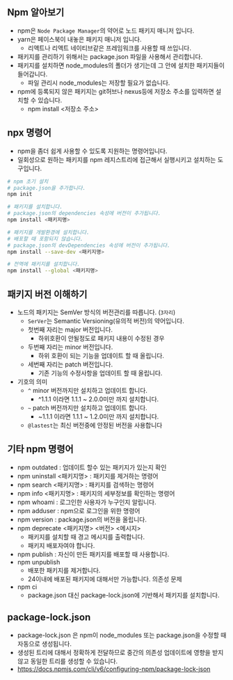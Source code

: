 ## Npm 알아보기
* npm은 `Node Package Manager`의 약어로 노드 패키지 매니저 입니다. 
* yarn은 페이스북이 내놓은 패키지 매니저 입니다. 
  * 리액트나 리액트 네이티브같은 프레임워크를 사용할 때 쓰입니다. 
* 패키지를 관리하기 위해서는 package.json 파일을 사용해서 관리합니다.
* 패키지를 설치하면 node_modules의 폴더가 생기는데 그 안에 설치한 패키지들이 들어갑니다. 
  * 파일 관리시 node_modules는 저장할 필요가 없습니다.
* npm에 등록되지 않은 패키지는 git허브나 nexus등에 저장소 주소를 입력하면 설치할 수 있습니다.
  * npm install <저장소 주소>
## npx 명령어
* npm을 좀더 쉽게 사용할 수 있도록 지원하는 명령어입니다. 
* 일회성으로 원하는 패키지를 npm 레지스트리에 접근해서 실행시키고 설치하는 도구입니다. 
```bash
# npm 초기 설치
# package.json을 추가합니다. 
npm init

# 패키지를 설치합니다. 
# package.json의 dependencies 속성에 버전이 추가됩니다.
npm install <패키지명>

# 패키지를 개발환경에 설치합니다.
# 배포할 때 포함되지 않습니다.
# package.json의 devDependencies 속성에 버전이 추가됩니다.
npm install --save-dev <패키지명>

# 전역에 패키지를 설치합니다. 
npm install --global <패키지명>
```

## 패키지 버전 이해하기
* 노드의 패키지는 SemVer 방식의 버전관리를 따릅니다. (`3자리`)
  * `SerVer`는 Semantic Versioning(유의적 버전)의 약어입니다. 
  * 첫번째 자리는 major 버전입니다. 
    * 하위호환이 안될정도로 패키지 내용이 수정된 경우 
  * 두번째 자리는 minor 버전입니다. 
    * 하위 호환이 되는 기능을 업데이트 할 때 올립니다. 
  * 세번째 자리는 patch 버전입니다. 
    * 기존 기능의 수정사항을 업데이트 할 때 올립니다. 
* 기호의 의미
  * `^` minor 버전까지만 설치하고 업데이트 합니다. 
    * ^1.1.1 이라면 1.1.1 ~ 2.0.0미만 까지 설치합니다. 
  * `~` patch 버전까지만 설치하고 업데이트 합니다.
    * ~1.1.1 이라면 1.1.1 ~ 1.2.0미만 까지 설치합니다. 
  * `@lastest`는 최신 버전중에 안정된 버전을 사용합니다 

## 기타 npm 명령어
* npm outdated : 업데이트 할수 있는 패키지가 있는지 확인
* npm uninstall <패키지명> : 패키지를 제거하는 명령어
* npm search <패키지명> : 패키지를 검색하는 명령어 
* npm info <패키지명> : 패키지의 세부정보를 확인하는 명령어
* npm whoami : 로그인한 사용자가 누구인지 알립니다.
* npm adduser : npm으로 로그인을 위한 명령어
* npm version : package.json의 버전을 올립니다. 
* npm deprecate <패키지명> <버전> <메시지> 
  * 패키지를 설치할 때 경고 메시지를 출력합니다.
  * 패키지 배포자여야 합니다. 
* npm publish : 자신이 만든 패키지를 배포할 때 사용합니다. 
* npm unpublish 
  * 배포한 패키지를 제거합니다. 
  * 24이내에 배포된 패키지에 대해서만 가능합니다. 의존성 문제
* npm ci
  * package.json 대신 package-lock.json에 기반해서 패키지를 설치합니다. 

## package-lock.json
* package-lock.json 은 npm이 node_modules 또는 package.json을 수정할 때 자동으로 생성됩니다.
* 생성된 트리에 대해서 정확하게 전달하므로 중간의 의존성 업데이트에 영향을 받지 않고 동일한 트리를 생성할 수 있습니다. 
* https://docs.npmjs.com/cli/v6/configuring-npm/package-lock-json